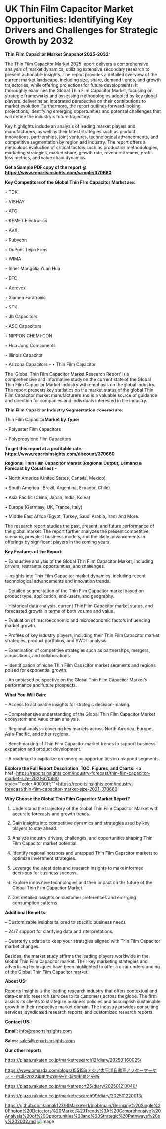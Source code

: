 # UK Thin Film Capacitor Market Opportunities: Identifying Key Drivers and Challenges for Strategic Growth by 2032

<strong>Thin Film Capacitor Market Snapshot 2025-2032:</strong>

The <a href=https://www.reportsinsights.com/sample/370660>Thin Film Capacitor Market 2025 report</a> delivers a comprehensive analysis of market dynamics, utilizing extensive secondary research to present actionable insights. The report provides a detailed overview of the current market landscape, including size, share, demand trends, and growth trajectories, while offering projections for future developments. It thoroughly examines the Global Thin Film Capacitor Market, focusing on strategic frameworks and assessing methodologies adopted by key global players, delivering an integrated perspective on their contributions to market evolution. Furthermore, the report outlines forward-looking projections, identifying emerging opportunities and potential challenges that will define the industry's future trajectory.

Key highlights include an analysis of leading market players and manufacturers, as well as their latest strategies such as product innovations, partnerships, joint ventures, technological advancements, and competitive segmentation by region and industry. The report offers a meticulous evaluation of critical factors such as production methodologies, marketing strategies, market share, growth rate, revenue streams, profit-loss metrics, and value chain dynamics.

<strong>Get a Sample PDF copy of the report @ <a href=https://www.reportsinsights.com/sample/370660 style=color:#0000ff;>https://www.reportsinsights.com/sample/370660</a></strong>

<strong>Key Competitors of the Global Thin Film Capacitor Market are:</strong>

‣ TDK

‣ VISHAY

‣ ATC

‣ KEMET Electronics

‣ AVX

‣ Rubycon

‣ DuPont Teijin Films

‣ WIMA

‣ Inner Mongolia Yuan Hua

‣ EFC

‣ Aerovox

‣ Xiamen Faratronic

‣ STK

‣ Jb Capacitors

‣ ASC Capacitors

‣ NIPPON CHEMI-CON

‣ Hua Jung Components

‣ Illinois Capacitor

‣ Arizona Capacitors
‣ 
‣ Thin Film Capacitor

The ‘Global Thin Film Capacitor Market Research Report’ is a comprehensive and informative study on the current state of the Global Thin Film Capacitor Market industry with emphasis on the global industry. The report presents key statistics on the market status of the global Thin Film Capacitor market manufacturers and is a valuable source of guidance and direction for companies and individuals interested in the industry.

<strong>Thin Film Capacitor Industry Segmentation covered are:</strong>

Thin Film Capacitor<strong>Market by Type:</strong>

‣ Polyester Film Capacitors

‣ Polypropylene Film Capacitors

<strong>To get this report at a profitable rate.: <a href=https://www.reportsinsights.com/discount/370660 style=color:#0000ff;>https://www.reportsinsights.com/discount/370660</a></strong>

<strong>Regional Thin Film Capacitor Market (Regional Output, Demand &amp; Forecast by Countries):-</strong>

• North America (United States, Canada, Mexico)

• South America ( Brazil, Argentina, Ecuador, Chile)

• Asia Pacific (China, Japan, India, Korea)

• Europe (Germany, UK, France, Italy)

• Middle East Africa (Egypt, Turkey, Saudi Arabia, Iran) And More.

The research report studies the past, present, and future performance of the global market. The report further analyzes the present competitive scenario, prevalent business models, and the likely advancements in offerings by significant players in the coming years.

<strong>Key Features of the Report:</strong>

– Exhaustive analysis of the Global Thin Film Capacitor Market, including drivers, restraints, opportunities, and challenges.

– Insights into Thin Film Capacitor market dynamics, including recent technological advancements and innovation trends.

– Detailed segmentation of the Thin Film Capacitor market based on product type, application, end-users, and geography.

– Historical data analysis, current Thin Film Capacitor market status, and forecasted growth in terms of both volume and value.

– Evaluation of macroeconomic and microeconomic factors influencing market growth.

– Profiles of key industry players, including their Thin Film Capacitor market strategies, product portfolios, and SWOT analysis.

– Examination of competitive strategies such as partnerships, mergers, acquisitions, and collaborations.

– Identification of niche Thin Film Capacitor market segments and regions poised for exponential growth.

– An unbiased perspective on the Global Thin Film Capacitor Market’s performance and future prospects.

<strong>What You Will Gain:</strong>

– Access to actionable insights for strategic decision-making.

– Comprehensive understanding of the Global Thin Film Capacitor Market ecosystem and value chain analysis.

– Regional analysis covering key markets across North America, Europe, Asia-Pacific, and other regions.

– Benchmarking of Thin Film Capacitor market trends to support business expansion and product development.

– A roadmap to capitalize on emerging opportunities in untapped segments.

<strong>Explore the Full Report Description, TOC, Figures, and Charts:</strong>
<a href=https://reportsinsights.com/industry-forecast/thin-film-capacitor-market-size-2021-370660 style=""color:#0000ff;"">https://reportsinsights.com/industry-forecast/thin-film-capacitor-market-size-2021-370660</a>

<strong>Why Choose the Global Thin Film Capacitor Market Report?</strong>

1. Understand the trajectory of the Global Thin Film Capacitor Market with accurate forecasts and growth trends.

2. Gain insights into competitive dynamics and strategies used by key players to stay ahead.

3. Analyze industry drivers, challenges, and opportunities shaping Thin Film Capacitor market potential.

4. Identify regional hotspots and untapped Thin Film Capacitor markets to optimize investment strategies.

5. Leverage the latest data and research insights to make informed decisions for business success.

6. Explore innovative technologies and their impact on the future of the Global Thin Film Capacitor Market.

7. Get detailed insights on customer preferences and emerging consumption patterns.

<strong>Additional Benefits:</strong>

– Customizable insights tailored to specific business needs.

– 24/7 support for clarifying data and interpretations.

– Quarterly updates to keep your strategies aligned with Thin Film Capacitor market changes.

Besides, the market study affirms the leading players worldwide in the Global Thin Film Capacitor market. Their key marketing strategies and advertising techniques have been highlighted to offer a clear understanding of the Global Thin Film Capacitor market.

<strong><strong>About US</strong>:</strong>

Reports Insights is the leading research industry that offers contextual and data-centric research services to its customers across the globe. The firm assists its clients to strategize business policies and accomplish sustainable growth in their respective market domain. The industry provides consulting services, syndicated research reports, and customized research reports.

<strong>Contact US:</strong>

<p class=><b>Email:</b> <a href=mailto:info@reportsinsights.com>info@reportsinsights.com</a></p>
<p class=><b>Sales:</b> <a href=mailto:sales@reportsinsights.com>sales@reportsinsights.com</a></p>

<strong>Our other reports</strong>

<a href=https://plaza.rakuten.co.jp/marketresearch12/diary/202501160025/>https://plaza.rakuten.co.jp/marketresearch12/diary/202501160025/</a>

<a href=https://www.omaada.com/blogs/155153/アジア太平洋自動車アフターマーケット-市場-2032年までの細分化-将来動向と分析>https://www.omaada.com/blogs/155153/アジア太平洋自動車アフターマーケット-市場-2032年までの細分化-将来動向と分析</a>

<a href=https://plaza.rakuten.co.jp/marketreport25/diary/202501210040/>https://plaza.rakuten.co.jp/marketreport25/diary/202501210040/</a>

<a href=https://plaza.rakuten.co.jp/marketresearch99/diary/202501220013/>https://plaza.rakuten.co.jp/marketresearch99/diary/202501220013/</a>

<a href=https://github.com/aanak123/RIMarketer1/blob/main/Germany%20Single%20Photon%20Detectors%20Market%20Trends%3A%20Comprehensive%20Analysis%20of%20Opportunities%20and%20Strategic%20Pathways%20by%202032.md>https://github.com/aanak123/RIMarketer1/blob/main/Germany%20Single%20Photon%20Detectors%20Market%20Trends%3A%20Comprehensive%20Analysis%20of%20Opportunities%20and%20Strategic%20Pathways%20by%202032.md</a>
![image](https://github.com/user-attachments/assets/78e22821-4d52-49e4-8d59-3c012f28a956)
